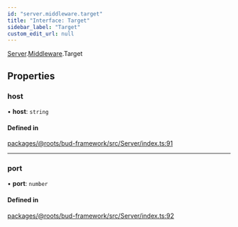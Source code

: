 ```yaml
---
id: "server.middleware.target"
title: "Interface: Target"
sidebar_label: "Target"
custom_edit_url: null
---
```


[Server](../modules/server.md).[Middleware](../modules/server.middleware.md).Target

## Properties

### host

• **host**: `string`

#### Defined in

[packages/@roots/bud-framework/src/Server/index.ts:91](https://github.com/roots/bud/blob/2fd4ac325/packages/@roots/bud-framework/src/Server/index.ts#L91)

___

### port

• **port**: `number`

#### Defined in

[packages/@roots/bud-framework/src/Server/index.ts:92](https://github.com/roots/bud/blob/2fd4ac325/packages/@roots/bud-framework/src/Server/index.ts#L92)
